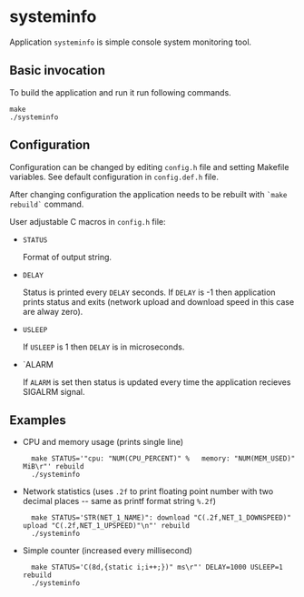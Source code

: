systeminfo
==========
Application `systeminfo` is simple console system monitoring tool.

Basic invocation
----------------
To build the application and run it run following commands.

    make
    ./systeminfo

Configuration
-------------
Configuration can be changed by editing `config.h` file and setting Makefile variables. See default configuration in `config.def.h` file.

After changing configuration the application needs to be rebuilt with `` `make rebuild` `` command.

User adjustable C macros in `config.h` file:

* `STATUS`

    Format of output string.

* `DELAY`

    Status is printed every `DELAY` seconds.
    If `DELAY` is -1 then application prints status and exits (network upload and download speed in this case are alway zero).

* `USLEEP`

    If `USLEEP` is 1 then `DELAY` is in microseconds.

* `ALARM

    If `ALARM` is set then status is updated every time the application recieves SIGALRM signal.

Examples
--------
* CPU and memory usage (prints single line)

        make STATUS='"cpu: "NUM(CPU_PERCENT)" %   memory: "NUM(MEM_USED)" MiB\r"' rebuild
        ./systeminfo

* Network statistics (uses `.2f` to print floating point number with two decimal places -- same as printf format string `%.2f`)

        make STATUS='STR(NET_1_NAME)": download "C(.2f,NET_1_DOWNSPEED)" upload "C(.2f,NET_1_UPSPEED)"\n"' rebuild
        ./systeminfo

* Simple counter (increased every millisecond)

        make STATUS='C(8d,{static i;i++;})" ms\r"' DELAY=1000 USLEEP=1 rebuild
        ./systeminfo

